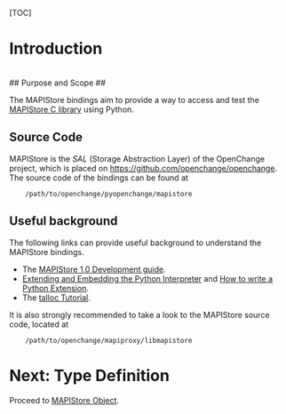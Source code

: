 [TOC]

# Introduction #

<br/>
## Purpose and Scope ##

The MAPIStore bindings aim to provide a way to access and test the 
[MAPIStore C library](../programming/mapistore_python/concepts.html) using 
Python. 

## Source Code ##

MAPIStore is the *SAL* (Storage Abstraction Layer) of the OpenChange project, 
which is placed on <https://github.com/openchange/openchange>. The source 
code of the bindings can be found at

        /path/to/openchange/pyopenchange/mapistore

## Useful background ##

The following links can provide useful background to understand the MAPIStore 
bindings.

  *  The [MAPIStore 1.0 Development guide][devguide].
  *  [Extending and Embedding the Python Interpreter][extending] and 
      [How to write a Python Extension][howtowrite].
  *  The [talloc Tutorial][tutorial].

[devguide]: http://tracker.openchange.org/projects/openchange/wiki/MAPIStore_10_Development_Guide
[extending]: https://docs.python.org/2/extending/index.html
[howtowrite]: http://starship.python.net/crew/arcege/extwriting/pyext.html
[tutorial]: https://talloc.samba.org/talloc/doc/html/libtalloc__tutorial.html

It is also strongly recommended to take a look to the MAPIStore source code,
located at

        /path/to/openchange/mapiproxy/libmapistore

# Next: Type Definition #

Proceed to [MAPIStore Object](mapistoreobj.html).
